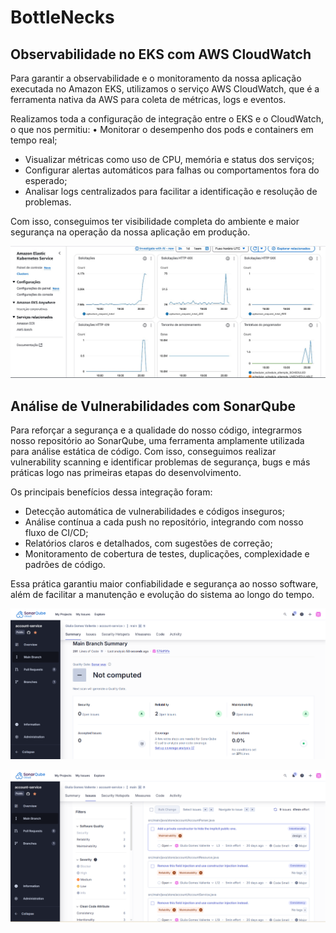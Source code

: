 # BottleNecks

## Observabilidade no EKS com AWS CloudWatch

Para garantir a observabilidade e o monitoramento da nossa aplicação executada no Amazon EKS, utilizamos o serviço AWS CloudWatch, que é a ferramenta nativa da AWS para coleta de métricas, logs e eventos.

Realizamos toda a configuração de integração entre o EKS e o CloudWatch, o que nos permitiu: • Monitorar o desempenho dos pods e containers em tempo real; 

- Visualizar métricas como uso de CPU, memória e status dos serviços; 
- Configurar alertas automáticos para falhas ou comportamentos fora do esperado; 
- Analisar logs centralizados para facilitar a identificação e resolução de problemas.

Com isso, conseguimos ter visibilidade completa do ambiente e maior segurança na operação da nossa aplicação em produção.

![](img/ob.jpeg)

## Análise de Vulnerabilidades com SonarQube

Para reforçar a segurança e a qualidade do nosso código, integrarmos nosso repositório ao SonarQube, uma ferramenta amplamente utilizada para análise estática de código. Com isso, conseguimos realizar vulnerability scanning e identificar problemas de segurança, bugs e más práticas logo nas primeiras etapas do desenvolvimento.

Os principais benefícios dessa integração foram: 

- Detecção automática de vulnerabilidades e códigos inseguros; 
- Análise contínua a cada push no repositório, integrando com nosso fluxo de CI/CD; 
- Relatórios claros e detalhados, com sugestões de correção; 
- Monitoramento de cobertura de testes, duplicações, complexidade e padrões de código.

Essa prática garantiu maior confiabilidade e segurança ao nosso software, além de facilitar a manutenção e evolução do sistema ao longo do tempo.

![](img/sonar.png)

![](img/sonar2.png)